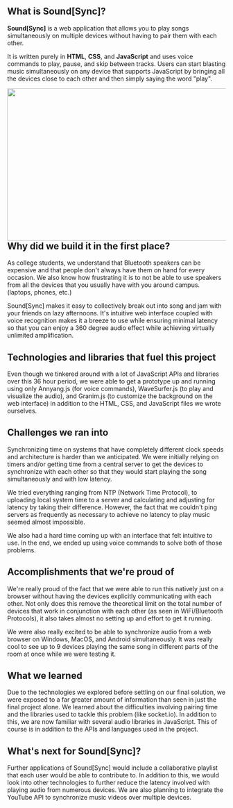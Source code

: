  ## What is Sound[Sync]?

**Sound[Sync]** is a web application that allows you to play songs simultaneously on multiple devices without having to pair them with each other. 

It is written purely in **HTML**, **CSS**, and **JavaScript** and uses voice commands to play, pause, and skip between tracks. Users can start blasting music simultaneously on any device that supports JavaScript by bringing all the devices close to each other and then simply saying the word "play".

<img align="right" width="624" height="351" src="https://i.imgur.com/J16GZ1i.jpg">


## Why did we build it in the first place?

As college students, we understand that Bluetooth speakers can be expensive and that people don't always have them on hand for every occasion. We also know how frustrating it is to not be able to use speakers from all the devices that you usually have with you around campus. (laptops, phones, etc.)

Sound[Sync] makes it easy to collectively break out into song and jam with your friends on lazy afternoons. It's intuitive web interface coupled with voice recognition makes it a breeze to use while ensuring minimal latency so that you can enjoy a 360 degree audio effect while achieving virtually unlimited amplification.

## Technologies and libraries that fuel this project

Even though we tinkered around with a lot of JavaScript APIs and libraries over this 36 hour period, we were able to get a prototype up and running using only Annyang.js (for voice commands), WaveSurfer.js (to play and visualize the audio), and Granim.js (to customize the background on the web interface) in addition to the HTML, CSS, and JavaScript files we wrote ourselves.

## Challenges we ran into

Synchronizing time on systems that have completely different clock speeds and architecture is harder than we anticipated. We were initially relying on timers and/or getting time from a central server to get the devices to synchronize with each other so that they would start playing the song simultaneously and with low latency. 

We tried everything ranging from NTP (Network Time Protocol), to uploading local system time to a server and calculating and adjusting for latency by taking their difference. However, the fact that we couldn't ping servers as frequently as necessary to achieve no latency to play music seemed almost impossible. 

We also had a hard time coming up with an interface that felt intuitive to use. In the end, we ended up using voice commands to solve both of those problems.

## Accomplishments that we're proud of

We're really proud of the fact that we were able to run this natively just on a browser without having the devices explicitly communicating with each other. Not only does this remove the theoretical limit on the total number of devices that work in conjunction with each other (as seen in WiFi/Bluetooth Protocols), it also takes almost no setting up and effort to get it running. 

We were also really excited to be able to synchronize audio from a web browser on Windows, MacOS, and Android simultaneously. It was really cool to see up to 9 devices playing the same song in different parts of the room at once while we were testing it.

## What we learned

Due to the technologies we explored before settling on our final solution, we were exposed to a far greater amount of information than seen in just the final project alone. We learned about the difficulties involving pairing time and the libraries used to tackle this problem (like socket.io). In addition to this, we are now familiar with several audio libraries in JavaScript. This of course is in addition to the APIs and languages used in the project.

## What's next for Sound[Sync]?

Further applications of Sound[Sync] would include a collaborative playlist that each user would be able to contribute to. In addition to this, we would look into other technologies to further reduce the latency involved with playing audio from numerous devices. We are also planning to integrate the YouTube API to synchronize music videos over multiple devices.
